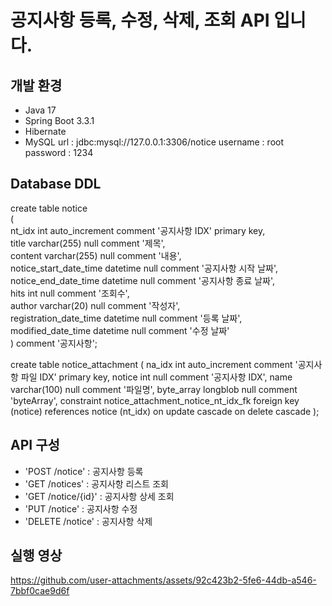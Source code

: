 # 공지사항 등록, 수정, 삭제, 조회 API 입니다.

## 개발 환경
- Java 17
- Spring Boot 3.3.1
- Hibernate
- MySQL 
url : jdbc:mysql://127.0.0.1:3306/notice
username : root
password : 1234


## Database DDL
create table notice  
(  
    nt_idx                 int auto_increment comment '공지사항 IDX' primary key,  
    title                  varchar(255) null comment '제목',  
    content                varchar(255) null comment '내용',  
    notice_start_date_time datetime     null comment '공지사항 시작 날짜',  
    notice_end_date_time   datetime     null comment '공지사항 종료 날짜',  
    hits                   int          null comment '조회수',  
    author                 varchar(20)  null comment '작성자',  
    registration_date_time datetime     null comment '등록 날짜',  
    modified_date_time     datetime     null comment '수정 날짜'  
)   comment '공지사항';  
   
create table notice_attachment
(
    na_idx     int auto_increment comment '공지사항 파일 IDX'
        primary key,
    notice     int          null comment '공지사항 IDX',
    name       varchar(100) null comment '파일명',
    byte_array longblob     null comment 'byteArray',
    constraint notice_attachment_notice_nt_idx_fk
        foreign key (notice) references notice (nt_idx)
            on update cascade on delete cascade
);


## API 구성
- 'POST /notice'     : 공지사항 등록
- 'GET /notices'     : 공지사항 리스트 조회
- 'GET /notice/{id}' : 공지사항 상세 조회
- 'PUT /notice'      : 공지사항 수정
- 'DELETE /notice'   : 공지사항 삭제


## 실행 영상
https://github.com/user-attachments/assets/92c423b2-5fe6-44db-a546-7bbf0cae9d6f

